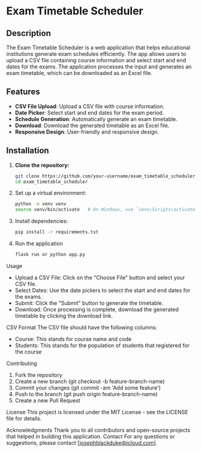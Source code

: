 # Exam Timetable Scheduler

## Description
The Exam Timetable Scheduler is a web application that helps educational institutions generate exam schedules efficiently. The app allows users to upload a CSV file containing course information and select start and end dates for the exams. The application processes the input and generates an exam timetable, which can be downloaded as an Excel file.

## Features
- **CSV File Upload**: Upload a CSV file with course information.
- **Date Picker**: Select start and end dates for the exam period.
- **Schedule Generation**: Automatically generate an exam timetable.
- **Download**: Download the generated timetable as an Excel file.
- **Responsive Design**: User-friendly and responsive design.

## Installation

1. **Clone the repository:**
   ```bash
   git clone https://github.com/your-username/exam_timetable_scheduler.git
   cd exam_timetable_scheduler
   ```

2. Set up a virtual environment:
    ```bash
    python -m venv venv
    source venv/bin/activate   # On Windows, use `venv\Scripts\activate`
    ```
3. Install dependencies:
    ```bash
    pip install -r requirements.txt
    ```
4. Run the application
    ```bash
    flask run or python app.py
    ```

Usage
- Upload a CSV File: Click on the "Choose File" button and select your CSV file.
- Select Dates: Use the date pickers to select the start and end dates for the exams.
- Submit: Click the "Submit" button to generate the timetable.
- Download: Once processing is complete, download the generated timetable by clicking the download link.

CSV Format
The CSV file should have the following columns:
- Course: This stands for course name and code
- Students: This stands for the population of students that registered for the course

Contributing
1. Fork the repository
2. Create a new branch (git checkout -b feature-branch-name)
3. Commit your changes (git commit -am 'Add some feature')
4. Push to the branch (git push origin feature-branch-name)
5. Create a new Pull Request

License
This project is licensed under the MIT License - see the LICENSE file for details.

Acknowledgments
Thank you to all contributors and open-source projects that helped in building this application.
Contact
For any questions or suggestions, please contact [josephblackduke@icloud.com].

